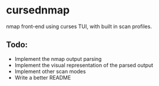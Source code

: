 # cursednmap
nmap front-end using curses TUI, with built in scan profiles.
## Todo:
- Implement the nmap output parsing
- Implement the visual representation of the parsed output
- Implement other scan modes
- Write a better README
